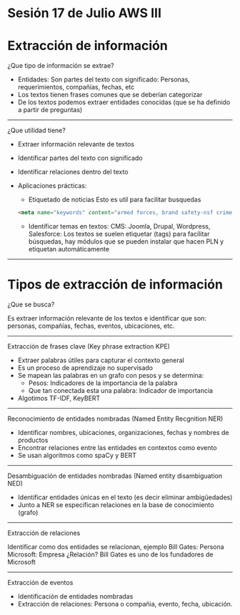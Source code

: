 # Sesión 17 de Julio AWS III

# Extracción de información

¿Que tipo de información se extrae?

- Entidades: Son partes del texto con significado: Personas, requerimientos, compañías, fechas, etc
- Los textos tienen frases comunes que se deberían categorizar
- De los textos podemos extraer entidades conocidas (que se ha definido a partir de preguntas)

---

¿Que utilidad tiene?

- Extraer información relevante de textos
- Identificar partes del texto con significado
- Identificar relaciones dentro del texto
- Aplicaciones prácticas:
    - Etiquetado de noticias  Esto es util para facilitar busquedas
    
    ```html
    <meta name="keywords" content="armed forces, brand safety-nsf crime, brand safety-nsf discrimination, brand safety-nsf mature, brand safety-nsf/>
    ```
    
    - Identificar temas en textos: CMS: Joomla, Drupal, Wordpress, Salesforce: Los textos se suelen etiquetar (tags) para facilitar búsquedas, hay módulos que se pueden instalar que hacen PLN y etiquetan automáticamente

---

# Tipos de extracción de información

¿Que se busca?

Es extraer información relevante de los textos e identificar que son:  personas, compañías, fechas, eventos, ubicaciones, etc.

---

Extracción de frases clave (Key phrase extraction KPE)

- Extraer palabras útiles para capturar el contexto general
- Es un proceso de aprendizaje no supervisado
- Se mapean las palabras en un grafo con pesos y se determina:
    - Pesos: Indicadores de la importancia de la palabra
    - Que tan conectada esta una palabra: Indicador de importancia
- Algotimos TF-IDF, KeyBERT

---

Reconocimiento de entidades nombradas (Named Entity Recgnition NER)

- Identificar nombres, ubicaciones, organizaciones, fechas y nombres de productos
- Encontrar relaciones entre las entidades en contextos como evento
- Se usan algoritmos como spaCy y BERT

---

Desambiguación de entidades nombradas (Named entity disambiguation NED)

- Identificar entidades únicas en el texto (es decir eliminar ambigüedades)
- Junto a NER se especifican relaciones en la base de conocimiento (grafo)

---

Extracción de relaciones

Identificar como dos entidades se relacionan, ejemplo Bill Gates: Persona Microsoft: Empresa ¿Relación? Bill Gates es uno de los fundadores de Microsoft

---

Extracción de eventos

- Identificación de entidades nombradas
- Extracción de relaciones: Persona o compañia, evento, fecha, ubicación.